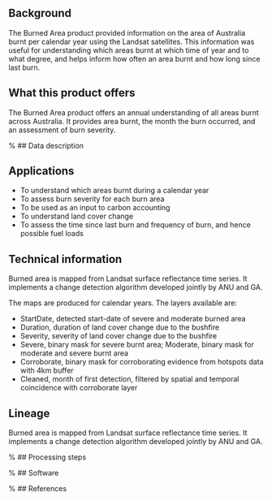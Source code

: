 ## Background

The Burned Area product provided information on the area of Australia burnt per calendar year using the Landsat satellites. This information was useful for understanding which areas burnt at which time of year and to what degree, and helps inform how often an area burnt and how long since last burn.

## What this product offers

The Burned Area product offers an annual understanding of all areas burnt across Australia. It provides area burnt, the month the burn occurred, and an assessment of burn severity.

% ## Data description

## Applications

* To understand which areas burnt during a calendar year
* To assess burn severity for each burn area
* To be used as an input to carbon accounting
* To understand land cover change
* To assess the time since last burn and frequency of burn, and hence possible fuel loads

## Technical information

Burned area is mapped from Landsat surface reflectance time series. It implements a change detection algorithm developed jointly by ANU and GA.

The maps are produced for calendar years. The layers available are: 
* StartDate, detected start-date of severe and moderate burned area
* Duration, duration of land cover change due to the bushfire
* Severity, severity of land cover change due to the bushfire
* Severe, binary mask for severe burnt area; Moderate, binary mask for moderate and severe burnt area
* Corroborate, binary mask for corroborating evidence from hotspots data with 4km buffer
* Cleaned, month of first detection, filtered by spatial and temporal coincidence with corroborate layer

## Lineage

Burned area is mapped from Landsat surface reflectance time series. It implements a change detection algorithm developed jointly by ANU and GA.

% ## Processing steps

% ## Software

% ## References

